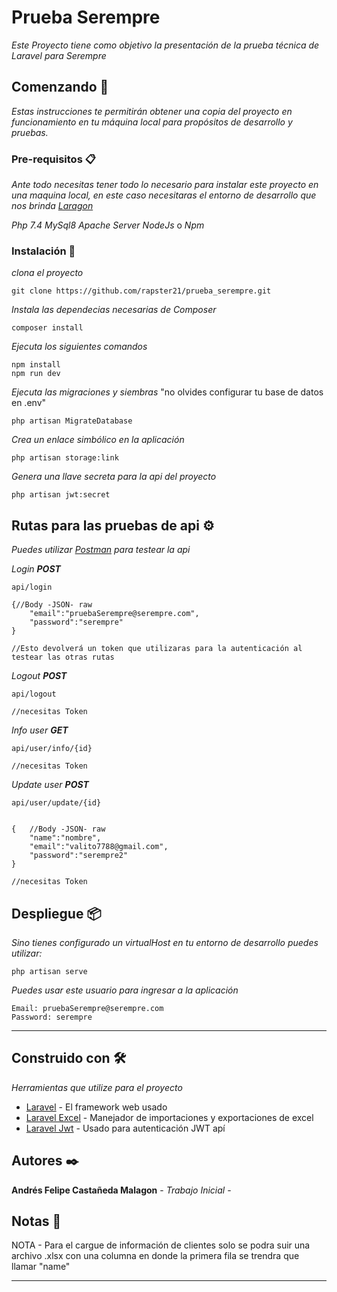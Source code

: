 # Prueba Serempre

_Este Proyecto tiene como objetivo la presentación de la prueba técnica de Laravel para Serempre_

## Comenzando 🚀

_Estas instrucciones te permitirán obtener una copia del proyecto en funcionamiento en tu máquina local para propósitos de desarrollo y pruebas._

### Pre-requisitos 📋

_Ante todo necesitas tener todo lo necesario para instalar este proyecto en una maquina local, en este caso necesitaras el entorno de desarrollo que nos brinda [Laragon](https://laragon.org/docs/index.html)_

_Php 7.4_
_MySql8_
_Apache Server_
_NodeJs_ o _Npm_

### Instalación 🔧

_clona el proyecto_

```
git clone https://github.com/rapster21/prueba_serempre.git
```

_Instala las dependecias necesarias de Composer_

```
composer install
```
_Ejecuta los siguientes comandos_

```
npm install
npm run dev
```
_Ejecuta las migraciones y siembras_ "no olvides configurar tu base de datos en .env"
```
php artisan MigrateDatabase
```
_Crea un enlace simbólico en la aplicación_
```
php artisan storage:link
```
_Genera una llave secreta para la api del proyecto_
```
php artisan jwt:secret
```


## Rutas para las pruebas de api ⚙️
_Puedes utilizar [Postman](https://www.postman.com/) para testear la api_



_Login **POST**_

```
api/login

{//Body -JSON- raw
    "email":"pruebaSerempre@serempre.com",
    "password":"serempre"
}

//Esto devolverá un token que utilizaras para la autenticación al testear las otras rutas
```
_Logout **POST**_

```
api/logout

//necesitas Token
```
_Info user **GET**_

```
api/user/info/{id}

//necesitas Token
```
_Update user **POST**_

```
api/user/update/{id}


{   //Body -JSON- raw
    "name":"nombre",
    "email":"valito7788@gmail.com",
    "password":"serempre2"
}

//necesitas Token
```



## Despliegue 📦

_Sino tienes configurado un virtualHost en tu entorno de desarrollo puedes utilizar:_
```
php artisan serve
```
_Puedes usar este usuario para ingresar a la aplicación_
```
Email: pruebaSerempre@serempre.com
Password: serempre
```

---
## Construido con 🛠️

_Herramientas que utilize para el proyecto_

* [Laravel](https://laravel.com/) - El framework web usado
* [Laravel Excel](https://laravel-excel.com/) - Manejador de importaciones y exportaciones de excel
* [Laravel Jwt](https://jwt-auth.readthedocs.io/en/develop/) - Usado para autenticación JWT apí



## Autores ✒️



**Andrés Felipe Castañeda Malagon** - *Trabajo Inicial* - 

## Notas 📓

NOTA - Para el cargue de información de clientes solo se podra suir una archivo .xlsx con una columna en donde la primera fila se trendra que llamar "name"





---

